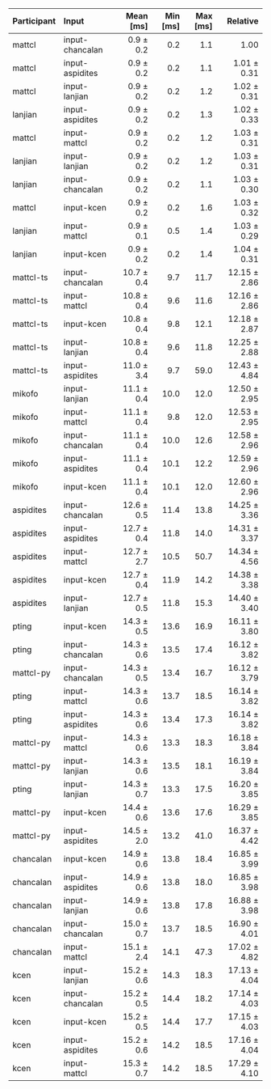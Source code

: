 | Participant | Input | Mean [ms] | Min [ms] | Max [ms] | Relative |
|:---|:---|---:|---:|---:|---:|
| mattcl | input-chancalan | 0.9 ± 0.2 | 0.2 | 1.1 | 1.00 |
| mattcl | input-aspidites | 0.9 ± 0.2 | 0.2 | 1.1 | 1.01 ± 0.31 |
| mattcl | input-lanjian | 0.9 ± 0.2 | 0.2 | 1.2 | 1.02 ± 0.31 |
| lanjian | input-aspidites | 0.9 ± 0.2 | 0.2 | 1.3 | 1.02 ± 0.33 |
| mattcl | input-mattcl | 0.9 ± 0.2 | 0.2 | 1.2 | 1.03 ± 0.31 |
| lanjian | input-lanjian | 0.9 ± 0.2 | 0.2 | 1.2 | 1.03 ± 0.31 |
| lanjian | input-chancalan | 0.9 ± 0.2 | 0.2 | 1.1 | 1.03 ± 0.30 |
| mattcl | input-kcen | 0.9 ± 0.2 | 0.2 | 1.6 | 1.03 ± 0.32 |
| lanjian | input-mattcl | 0.9 ± 0.1 | 0.5 | 1.4 | 1.03 ± 0.29 |
| lanjian | input-kcen | 0.9 ± 0.2 | 0.2 | 1.4 | 1.04 ± 0.31 |
| mattcl-ts | input-chancalan | 10.7 ± 0.4 | 9.7 | 11.7 | 12.15 ± 2.86 |
| mattcl-ts | input-mattcl | 10.8 ± 0.4 | 9.6 | 11.6 | 12.16 ± 2.86 |
| mattcl-ts | input-kcen | 10.8 ± 0.4 | 9.8 | 12.1 | 12.18 ± 2.87 |
| mattcl-ts | input-lanjian | 10.8 ± 0.4 | 9.6 | 11.8 | 12.25 ± 2.88 |
| mattcl-ts | input-aspidites | 11.0 ± 3.4 | 9.7 | 59.0 | 12.43 ± 4.84 |
| mikofo | input-lanjian | 11.1 ± 0.4 | 10.0 | 12.0 | 12.50 ± 2.95 |
| mikofo | input-mattcl | 11.1 ± 0.4 | 9.8 | 12.0 | 12.53 ± 2.95 |
| mikofo | input-chancalan | 11.1 ± 0.4 | 10.0 | 12.6 | 12.58 ± 2.96 |
| mikofo | input-aspidites | 11.1 ± 0.4 | 10.1 | 12.2 | 12.59 ± 2.96 |
| mikofo | input-kcen | 11.1 ± 0.4 | 10.1 | 12.0 | 12.60 ± 2.96 |
| aspidites | input-chancalan | 12.6 ± 0.5 | 11.4 | 13.8 | 14.25 ± 3.36 |
| aspidites | input-aspidites | 12.7 ± 0.4 | 11.8 | 14.0 | 14.31 ± 3.37 |
| aspidites | input-mattcl | 12.7 ± 2.7 | 10.5 | 50.7 | 14.34 ± 4.56 |
| aspidites | input-kcen | 12.7 ± 0.4 | 11.9 | 14.2 | 14.38 ± 3.38 |
| aspidites | input-lanjian | 12.7 ± 0.5 | 11.8 | 15.3 | 14.40 ± 3.40 |
| pting | input-kcen | 14.3 ± 0.5 | 13.6 | 16.9 | 16.11 ± 3.80 |
| pting | input-chancalan | 14.3 ± 0.6 | 13.5 | 17.4 | 16.12 ± 3.82 |
| mattcl-py | input-chancalan | 14.3 ± 0.5 | 13.4 | 16.7 | 16.12 ± 3.79 |
| pting | input-mattcl | 14.3 ± 0.6 | 13.7 | 18.5 | 16.14 ± 3.82 |
| pting | input-aspidites | 14.3 ± 0.6 | 13.4 | 17.3 | 16.14 ± 3.82 |
| mattcl-py | input-mattcl | 14.3 ± 0.6 | 13.3 | 18.3 | 16.18 ± 3.84 |
| mattcl-py | input-lanjian | 14.3 ± 0.6 | 13.5 | 18.1 | 16.19 ± 3.84 |
| pting | input-lanjian | 14.3 ± 0.7 | 13.3 | 17.5 | 16.20 ± 3.85 |
| mattcl-py | input-kcen | 14.4 ± 0.6 | 13.6 | 17.6 | 16.29 ± 3.85 |
| mattcl-py | input-aspidites | 14.5 ± 2.0 | 13.2 | 41.0 | 16.37 ± 4.42 |
| chancalan | input-kcen | 14.9 ± 0.6 | 13.8 | 18.4 | 16.85 ± 3.99 |
| chancalan | input-aspidites | 14.9 ± 0.6 | 13.8 | 18.0 | 16.85 ± 3.98 |
| chancalan | input-lanjian | 14.9 ± 0.6 | 13.8 | 17.8 | 16.88 ± 3.98 |
| chancalan | input-chancalan | 15.0 ± 0.7 | 13.7 | 18.5 | 16.90 ± 4.01 |
| chancalan | input-mattcl | 15.1 ± 2.4 | 14.1 | 47.3 | 17.02 ± 4.82 |
| kcen | input-lanjian | 15.2 ± 0.6 | 14.3 | 18.3 | 17.13 ± 4.04 |
| kcen | input-chancalan | 15.2 ± 0.5 | 14.4 | 18.2 | 17.14 ± 4.03 |
| kcen | input-kcen | 15.2 ± 0.5 | 14.4 | 17.7 | 17.15 ± 4.03 |
| kcen | input-aspidites | 15.2 ± 0.6 | 14.2 | 18.5 | 17.16 ± 4.04 |
| kcen | input-mattcl | 15.3 ± 0.7 | 14.2 | 18.5 | 17.29 ± 4.10 |
